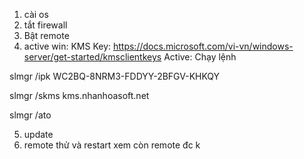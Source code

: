 1. cài os
2. tắt firewall
3. Bật remote
4. active win: KMS Key: https://docs.microsoft.com/vi-vn/windows-server/get-started/kmsclientkeys
Active: Chạy lệnh

slmgr /ipk  WC2BQ-8NRM3-FDDYY-2BFGV-KHKQY

slmgr /skms kms.nhanhoasoft.net

slmgr /ato

5. update
6. remote thử và restart xem còn remote đc k
